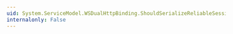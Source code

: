 ```yaml
---
uid: System.ServiceModel.WSDualHttpBinding.ShouldSerializeReliableSession
internalonly: False
---
```

